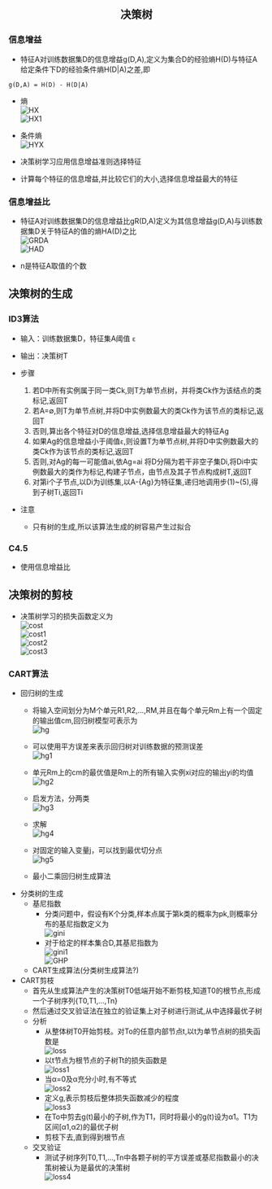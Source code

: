 ## <center>决策树</center>

### 信息增益
* 特征A对训练数据集D的信息增益g(D,A),定义为集合D的经验熵H(D)与特征A给定条件下D的经验条件熵H(D|A)之差,即

`g(D,A) = H(D) - H(D|A)`

* 熵  
![HX](../image/HX.png)  
![HX1](../image/HX1.png)  
* 条件熵  
![HYX](../image/HYX.png)  

* 决策树学习应用信息增益准则选择特征
* 计算每个特征的信息增益,并比较它们的大小,选择信息增益最大的特征

### 信息增益比
* 特征A对训练数据集D的信息增益比gR(D,A)定义为其信息增益g(D,A)与训练数据集D关于特征A的值的熵HA(D)之比  
![GRDA](../image/GRDA.png)  
![HAD](../image/HAD.png)

* n是特征A取值的个数

## 决策树的生成

### ID3算法
* 输入：训练数据集D，特征集A阈值 `ε`  
* 输出：决策树T  
* 步骤
  1. 若D中所有实例属于同一类Ck,则T为单节点树，并将类Ck作为该结点的类标记,返回T
  2. 若A=∅,则T为单节点树,并将D中实例数最大的类Ck作为该节点的类标记,返回T
  3. 否则,算出各个特征对D的信息增益,选择信息增益最大的特征Ag
  4. 如果Ag的信息增益小于阈值`ε`,则设置T为单节点树,并将D中实例数最大的类Ck作为该节点的类标记,返回T
  5. 否则,对Ag的每一可能值ai,依Ag=ai 将D分隔为若干非空子集Di,将Di中实例数最大的类作为标记,构建子节点，由节点及其子节点构成树T,返回T
  6. 对第i个子节点,以Di为训练集,以A-{Ag}为特征集,递归地调用步(1)~(5),得到子树Ti,返回Ti

* 注意
  - 只有树的生成,所以该算法生成的树容易产生过拟合

### C4.5
* 使用信息增益比

## 决策树的剪枝
* 决策树学习的损失函数定义为   
![cost](../image/cost.png)   
![cost1](../image/cost1.png)   
![cost2](../image/cost2.png)   
![cost3](../image/cost3.png)   

### CART算法

* 回归树的生成
  * 将输入空间划分为M个单元R1,R2,...,RM,并且在每个单元Rm上有一个固定的输出值cm,回归树模型可表示为   
  ![hg](../image/hg.png)   

  * 可以使用平方误差来表示回归树对训练数据的预测误差  
  ![hg1](../image/hg1.png)    
  *  单元Rm上的cm的最优值是Rm上的所有输入实例xi对应的输出yi的均值  
  ![hg2](../image/hg2.png)   
  * 启发方法，分两类  
  ![hg3](../image/hg3.png)   
  * 求解  
  ![hg4](../image/hg4.png)    
  * 对固定的输入变量j，可以找到最优切分点  
  ![hg5](../image/hg5.png)   
  * 最小二乘回归树生成算法
* 分类树的生成
  * 基尼指数
    - 分类问题中，假设有K个分类,样本点属于第k类的概率为pk,则概率分布的基尼指数定义为  
    ![gini](../image/gini.png)
    - 对于给定的样本集合D,其基尼指数为  
    ![gini1](../image/gini1.png)  
    ![GHP](../image/GHP.png)
  * CART生成算法(分类树生成算法?)
* CART剪枝
  * 首先从生成算法产生的决策树T0低端开始不断剪枝,知道T0的根节点,形成一个子树序列{T0,T1,...,Tn}
  * 然后通过交叉验证法在独立的验证集上对子树进行测试,从中选择最优子树
  * 分析
    - 从整体树T0开始剪枝。对To的任意内部节点t,以t为单节点树的损失函数是  
    ![loss](../image/loss.png)
    - 以t节点为根节点的子树Tt的损失函数是  
    ![loss1](../image/loss1.png)  
    - 当α=0及α充分小时,有不等式  
    ![loss2](../image/loss2.png)   
    - 定义g,表示剪枝后整体损失函数减少的程度   
    ![loss3](../image/loss3.png)   
    - 在To中剪去g(t)最小的子树,作为T1，同时将最小的g(t)设为α1。T1为区间[α1,α2)的最优子树
    - 剪枝下去,直到得到根节点
  * 交叉验证
    - 测试子树序列T0,T1,...,Tn中各颗子树的平方误差或基尼指数最小的决策树被认为是最优的决策树  
    ![loss4](../image/loss4.png)  